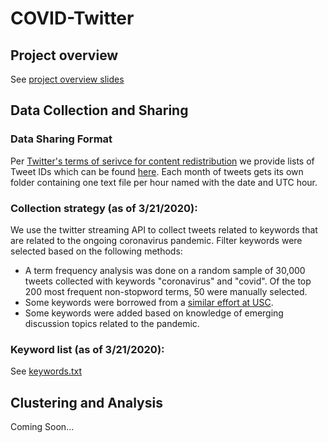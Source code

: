 # COVID-Twitter

## Project overview
See [project overview slides](https://docs.google.com/presentation/d/1iXgehix_hE_sg2qoOrDjCVfGvFRE5lFXISznNnNdklg/edit?usp=sharing)

## Data Collection and Sharing

### Data Sharing Format
Per [Twitter's terms of serivce for content redistribution](https://developer.twitter.com/en/developer-terms/agreement-and-policy) we provide lists of Tweet IDs which can be found [here](data_collection/tweet_ids). Each month of tweets gets its own folder containing one text file per hour named with the date and UTC hour.

### Collection strategy (as of 3/21/2020):
We use the twitter streaming API to collect tweets related to keywords that are related to the ongoing coronavirus pandemic.
Filter keywords were selected based on the following methods:
- A term frequency analysis was done on a random sample of 30,000 tweets collected with keywords "coronavirus" and "covid". Of the top 200 most frequent non-stopword terms, 50 were manually selected.
- Some keywords were borrowed from a [similar effort at USC](https://arxiv.org/abs/2003.07372).
- Some keywords were added based on knowledge of emerging discussion topics related to the pandemic.

### Keyword list (as of 3/21/2020):
See [keywords.txt](data_collection/keywords.txt)

## Clustering and Analysis
Coming Soon...